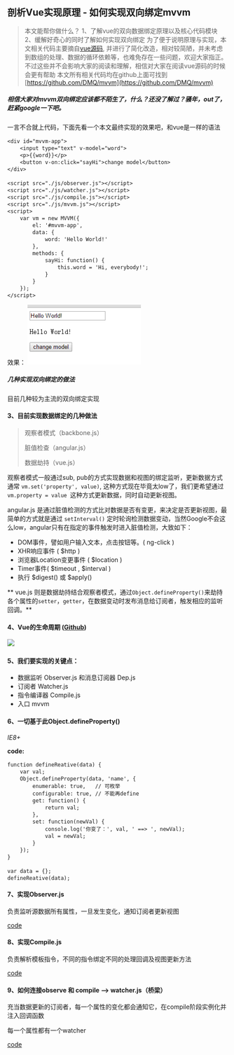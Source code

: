 ## 剖析Vue实现原理 - 如何实现双向绑定mvvm

> 本文能帮你做什么？
1、了解vue的双向数据绑定原理以及核心代码模块
2、缓解好奇心的同时了解如何实现双向绑定
> 为了便于说明原理与实现，本文相关代码主要摘自[vue源码](https://github.com/vuejs/vue), 并进行了简化改造，相对较简陋，并未考虑到数组的处理、数据的循环依赖等，也难免存在一些问题，欢迎大家指正。不过这些并不会影响大家的阅读和理解，相信对大家在阅读vue源码的时候会更有帮助
> 本文所有相关代码均在github上面可找到 [https://github.com/DMQ/mvvm](https://github.com/DMQ/mvvm)

##### 相信大家对mvvm双向绑定应该都不陌生了，什么？还没了解过？骚年，out了，赶紧google一下吧。
一言不合就上代码，下面先看一个本文最终实现的效果吧，和vue是一样的语法

```
<div id="mvvm-app">
	<input type="text" v-model="word">
	<p>{{word}}</p>
	<button v-on:click="sayHi">change model</button>
</div>

<script src="./js/observer.js"></script>
<script src="./js/watcher.js"></script>
<script src="./js/compile.js"></script>
<script src="./js/mvvm.js"></script>
<script>
	var vm = new MVVM({
		el: '#mvvm-app',
		data: {
			word: 'Hello World!'
		},
		methods: {
			sayHi: function() {
				this.word = 'Hi, everybody!';
			}
		}
	});
</script>
```

效果：
![demo1][demo1]


##### 几种实现双向绑定的做法
目前几种较为主流的双向绑定实现


#### 3、目前实现数据绑定的几种做法


> 观察者模式（backbone.js）
> 
> 脏值检查（angular.js） 
> 
> 数据劫持（vue.js） 

观察者模式一般通过sub, pub的方式实现数据和视图的绑定监听，更新数据方式通常 `vm.set('property', value)`, 这种方式现在毕竟太low了，我们更希望通过 `vm.property = value `这种方式更新数据，同时自动更新视图。

angular.js 是通过脏值检测的方式比对数据是否有变更，来决定是否更新视图，最简单的方式就是通过 `setInterval()` 定时轮询检测数据变动，当然Google不会这么low，angular只有在指定的事件触发时进入脏值检测，大致如下：

- DOM事件，譬如用户输入文本，点击按钮等。( ng-click ) 
- XHR响应事件 ( $http ) 
- 浏览器Location变更事件 ( $location ) 
- Timer事件( $timeout , $interval ) 
- 执行 $digest() 或 $apply()

** vue.js 则是数据劫持结合观察者模式，通过`Object.defineProperty()`来劫持各个属性的`setter`，`getter`，在数据变动时发布消息给订阅者，触发相应的监听回调。**


#### 4、Vue的生命周期 ([Github](https://github.com/vuejs/vue/))

<img src="https://vuejs.org.cn/images/lifecycle.png" width="640px">


#### 5、我们要实现的关键点：

- 数据监听 Observer.js 和消息订阅器 Dep.js
- 订阅者 Watcher.js
- 指令编译器 Compile.js
- 入口 mvvm

#### 6、一切基于此Object.defineProperty()  
*IE8+*

**code:**
```
function defineReative(data) {
	var val;
	Object.defineProperty(data, 'name', {
		enumerable: true,	// 可枚举
		configurable: true,	// 不能再define
		get: function() {
			return val;
		},
		set: function(newVal) {
			console.log('你变了：', val, ' ==> ', newVal);
			val = newVal;
		}
	});
}

var data = {};
defineReative(data);
```


#### 7、实现Observer.js

负责监听源数据所有属性，一旦发生变化，通知订阅者更新视图

[code](./js/observer.js)


#### 8、实现Compile.js

负责解析模板指令，不同的指令绑定不同的处理回调及视图更新方法

[code](./js/compile.js)

#### 9、如何连接observe 和 compile --> watcher.js（桥梁）

充当数据更新的订阅者，每一个属性的变化都会通知它，在compile阶段实例化并注入回调函数

每一个属性都有一个watcher

[code](./js/watcher.js)

[demo1]: ./img/1.gif